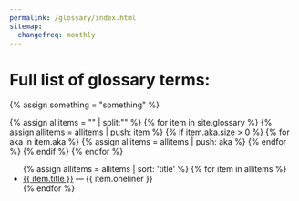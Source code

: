 ```yaml
---
permalink: /glossary/index.html
sitemap:
  changefreq: monthly
---
```


# Full list of glossary terms:

{% assign something = "something" %}

{% assign allitems = "" | split:"" %}
{% for item in site.glossary %}
  {% assign allitems = allitems | push: item %}
  {% if item.aka.size > 0 %}
    {% for aka in item.aka %}
      {% assign allitems = allitems | push: aka %}
    {% endfor %}
  {% endif %}
{% endfor %}
<ul>
{% assign allitems = allitems | sort: 'title' %}
{% for item in allitems %}
  <li><a href="{{ item.url }}">{{ item.title }}</a> — {{ item.oneliner }}</li>
{% endfor %}
</ul>
